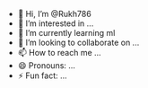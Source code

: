 - 👋 Hi, I’m @Rukh786
- 👀 I’m interested in ...
- 🌱 I’m currently learning ml
- 💞️ I’m looking to collaborate on ...
- 📫 How to reach me ...
- 😄 Pronouns: ...
- ⚡ Fun fact: ...

<!---
Rukh786/Rukh786 is a ✨ special ✨ repository because its `README.md` (this file) appears on your GitHub profile.
You can click the Preview link to take a look at your changes.
--->
